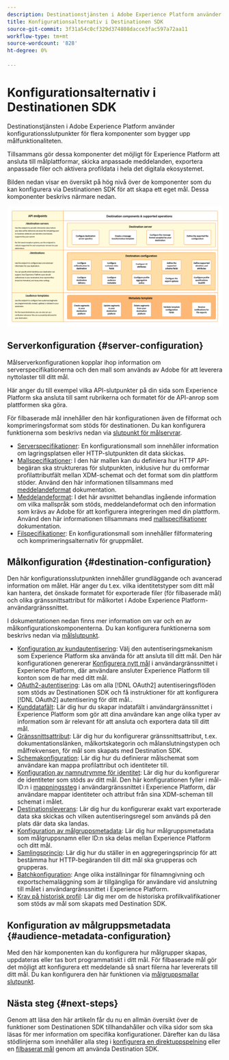 ```yaml
---
description: Destinationstjänsten i Adobe Experience Platform använder konfigurationsslutpunkter för flera komponenter som bygger upp målfunktionaliteten. Se hur dessa komponenter tillsammans gör det möjligt för Experience Platform att ansluta till målpartners, skicka anpassade meddelanden och aktivera profildata i hela det digitala ekosystemet.
title: Konfigurationsalternativ i Destinationen SDK
source-git-commit: 3f31a54c0cf329d374808dacce3fac597a72aa11
workflow-type: tm+mt
source-wordcount: '828'
ht-degree: 0%

---
```



# Konfigurationsalternativ i Destinationen SDK

Destinationstjänsten i Adobe Experience Platform använder konfigurationsslutpunkter för flera komponenter som bygger upp målfunktionaliteten.

Tillsammans gör dessa komponenter det möjligt för Experience Platform att ansluta till målplattformar, skicka anpassade meddelanden, exportera anpassade filer och aktivera profildata i hela det digitala ekosystemet.

Bilden nedan visar en översikt på hög nivå över de komponenter som du kan konfigurera via Destinationen SDK för att skapa ett eget mål. Dessa komponenter beskrivs närmare nedan.

![Bild som visar vilka Destination SDK- och konfigurationsslutpunkter samt vilka åtgärder som stöds av dem.](../assets/functionality/destination-sdk-components-diagram.png)

## Serverkonfiguration {#server-configuration}

Målserverkonfigurationen kopplar ihop information om serverspecifikationerna och den mall som används av Adobe för att leverera nyttolaster till ditt mål.

Här anger du till exempel vilka API-slutpunkter på din sida som Experience Platform ska ansluta till samt rubrikerna och formatet för de API-anrop som plattformen ska göra.

För filbaserade mål innehåller den här konfigurationen även de filformat och komprimeringsformat som stöds för destinationen. Du kan konfigurera funktionerna som beskrivs nedan via [slutpunkt för målservrar](../authoring-api/destination-server/create-destination-server.md).

* [Serverspecifikationer](destination-server/server-specs.md): En konfigurationsmall som innehåller information om lagringsplatsen eller HTTP-slutpunkten dit data skickas.
* [Mallspecifikationer](destination-server/templating-specs.md): I den här mallen kan du definiera hur HTTP API-begäran ska struktureras för slutpunkten, inklusive hur du omformar profilattributfält mellan XDM-schemat och det format som din plattform stöder. Använd den här informationen tillsammans med [meddelandeformat](destination-server/message-format.md) dokumentation.
* [Meddelandeformat](destination-server/message-format.md): I det här avsnittet behandlas ingående information om vilka mallspråk som stöds, meddelandeformat och den information som krävs av Adobe för att konfigurera integreringen med din plattform. Använd den här informationen tillsammans med [mallspecifikationer](destination-server/templating-specs.md) dokumentation.
* [Filspecifikationer](destination-server/file-formatting.md): En konfigurationsmall som innehåller filformatering och komprimeringsalternativ för gruppmålet.

## Målkonfiguration {#destination-configuration}

Den här konfigurationsslutpunkten innehåller grundläggande och avancerad information om målet. Här anger du t.ex. vilka identitetstyper som ditt mål kan hantera, det önskade formatet för exporterade filer (för filbaserade mål) och olika gränssnittsattribut för målkortet i Adobe Experience Platform-användargränssnittet.

I dokumentationen nedan finns mer information om var och en av målkonfigurationskomponenterna. Du kan konfigurera funktionerna som beskrivs nedan via [målslutpunkt](../authoring-api/destination-configuration/create-destination-configuration.md).

* [Konfiguration av kundautentisering](destination-configuration/customer-authentication.md): Välj den autentiseringsmekanism som Experience Platform ska använda för att ansluta till ditt mål. Den här konfigurationen genererar [Konfigurera nytt mål](../../ui/connect-destination.md) i användargränssnittet i Experience Platform, där användare ansluter Experience Platform till konton som de har med ditt mål.
* [OAuth2-autentisering](destination-configuration/oauth2-authentication.md): Läs om alla [!DNL OAuth2] autentiseringsflöden som stöds av Destinationen SDK och få instruktioner för att konfigurera [!DNL OAuth2] autentisering för ditt mål..
* [Kunddatafält](destination-configuration/customer-data-fields.md): Lär dig hur du skapar indatafält i användargränssnittet i Experience Platform som gör att dina användare kan ange olika typer av information som är relevant för att ansluta och exportera data till ditt mål.
* [Gränssnittsattribut](destination-configuration/ui-attributes.md): Lär dig hur du konfigurerar gränssnittsattribut, t.ex. dokumentationslänken, målkortskategorin och målanslutningstypen och målfrekvensen, för mål som skapats med Destination SDK.
* [Schemakonfiguration](destination-configuration/schema-configuration.md): Lär dig hur du definierar målschemat som användare kan mappa profilattribut och identiteter till.
* [Konfiguration av namnutrymme för identitet](destination-configuration/identity-namespace-configuration.md): Lär dig hur du konfigurerar de identiteter som stöds av ditt mål. Den här konfigurationen fyller i mål-ID:n i [mappningssteg](../../ui/activate-segment-streaming-destinations.md#mapping) i användargränssnittet i Experience Platform, där användare mappar identiteter och attribut från sina XDM-scheman till schemat i målet.
* [Destinationsleverans](destination-configuration/destination-delivery.md): Lär dig hur du konfigurerar exakt vart exporterade data ska skickas och vilken autentiseringsregel som används på den plats där data ska landas.
* [Konfiguration av målgruppsmetadata](destination-configuration/audience-metadata-configuration.md): Lär dig hur målgruppsmetadata som målgruppsnamn eller ID:n ska delas mellan Experience Platform och ditt mål.
* [Samlingsprincip](destination-configuration/aggregation-policy.md): Lär dig hur du ställer in en aggregeringsprincip för att bestämma hur HTTP-begäranden till ditt mål ska grupperas och grupperas.
* [Batchkonfiguration](destination-configuration/batch-configuration.md): Ange olika inställningar för filnamngivning och exportschemaläggning som är tillgängliga för användare vid anslutning till målet i användargränssnittet i Experience Platform.
* [Krav på historisk profil](destination-configuration/historical-profile-qualifications.md): Lär dig mer om de historiska profilkvalifikationer som stöds av mål som skapats med Destination SDK.

## Konfiguration av målgruppsmetadata {#audience-metadata-configuration}

Med den här komponenten kan du konfigurera hur målgrupper skapas, uppdateras eller tas bort programmatiskt i ditt mål. För filbaserade mål gör det möjligt att konfigurera ett meddelande så snart filerna har levererats till ditt mål. Du kan konfigurera den här funktionen via [målgruppsmallar slutpunkt](../metadata-api/create-audience-template.md).

## Nästa steg {#next-steps}

Genom att läsa den här artikeln får du nu en allmän översikt över de funktioner som Destinationen SDK tillhandahåller och vilka sidor som ska läsas för mer information om specifika konfigurationer. Därefter kan du läsa stödlinjerna som innehåller alla steg i [konfigurera en direktuppspelning](../guides/configure-destination-instructions.md) eller en [filbaserat mål](../guides/configure-file-based-destination-instructions.md) genom att använda Destination SDK.
